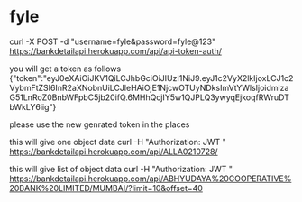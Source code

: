 # fyle
curl -X POST -d "username=fyle&password=fyle@123" https://bankdetailapi.herokuapp.com/api/api-token-auth/

you will get a token as follows
{"token":"eyJ0eXAiOiJKV1QiLCJhbGciOiJIUzI1NiJ9.eyJ1c2VyX2lkIjoxLCJ1c2VybmFtZSI6InR2aXNobnUiLCJleHAiOjE1NjcwOTUyNDksImVtYWlsIjoidmlzaG51LnRoZ0BnbWFpbC5jb20ifQ.6MHhQcjIY5w1QJPLQ3ywyqEjkoqfRWruDTbWkLY6iig"}

please use the new genrated token in the places <your-token>

this will give one object data
curl -H "Authorization: JWT <your-token>" https://bankdetailapi.herokuapp.com/api/ALLA0210728/

this will give list of object data
curl -H "Authorization: JWT <your-token>" https://bankdetailapi.herokuapp.com/api/ABHYUDAYA%20COOPERATIVE%20BANK%20LIMITED/MUMBAI/?limit=10&offset=40
